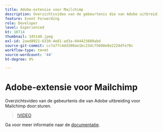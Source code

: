 ```yaml
---
title: Adobe-extensie voor Mailchimp
description: Overzichtsvideo van de gebeurtenis die van Adobe uitbreiding voor Mailchimp door:sturen.
feature: Event Forwarding
role: Developer
level: Experienced
kt: 10714
thumbnail: 345140.jpeg
exl-id: 2aad8921-6330-4e81-ad3a-044423889abd
source-git-commit: cc7a77c4dd380ae1bc23dc75608e8e2224dfe78c
workflow-type: tm+mt
source-wordcount: '44'
ht-degree: 0%

---
```


# Adobe-extensie voor Mailchimp

Overzichtsvideo van de gebeurtenis die van Adobe uitbreiding voor Mailchimp door:sturen.

>[!VIDEO](https://video.tv.adobe.com/v/345140/?quality=12&learn=on)

Ga voor meer informatie naar de [documentatie](https://experienceleague.adobe.com/docs/experience-platform/tags/extensions/adobe/mailchimp-edge/overview.html).
